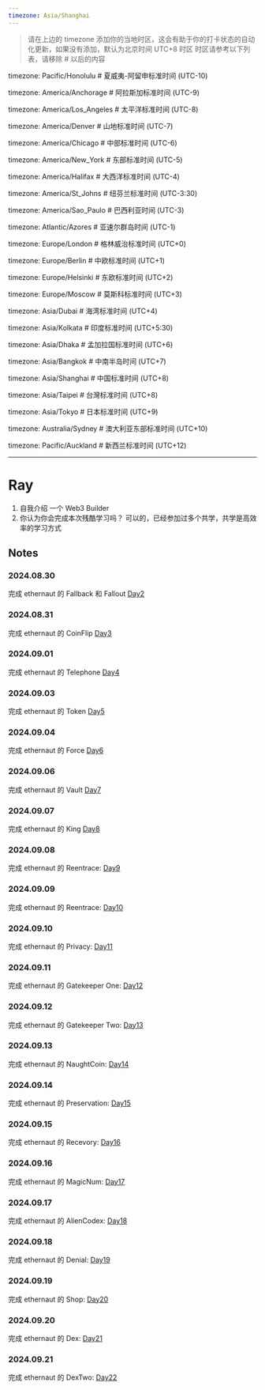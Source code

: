 ```yaml
---
timezone: Asia/Shanghai 
---
```


> 请在上边的 timezone 添加你的当地时区，这会有助于你的打卡状态的自动化更新，如果没有添加，默认为北京时间 UTC+8 时区
> 时区请参考以下列表，请移除 # 以后的内容

timezone: Pacific/Honolulu # 夏威夷-阿留申标准时间 (UTC-10)

timezone: America/Anchorage # 阿拉斯加标准时间 (UTC-9)

timezone: America/Los_Angeles # 太平洋标准时间 (UTC-8)

timezone: America/Denver # 山地标准时间 (UTC-7)

timezone: America/Chicago # 中部标准时间 (UTC-6)

timezone: America/New_York # 东部标准时间 (UTC-5)

timezone: America/Halifax # 大西洋标准时间 (UTC-4)

timezone: America/St_Johns # 纽芬兰标准时间 (UTC-3:30)

timezone: America/Sao_Paulo # 巴西利亚时间 (UTC-3)

timezone: Atlantic/Azores # 亚速尔群岛时间 (UTC-1)

timezone: Europe/London # 格林威治标准时间 (UTC+0)

timezone: Europe/Berlin # 中欧标准时间 (UTC+1)

timezone: Europe/Helsinki # 东欧标准时间 (UTC+2)

timezone: Europe/Moscow # 莫斯科标准时间 (UTC+3)

timezone: Asia/Dubai # 海湾标准时间 (UTC+4)

timezone: Asia/Kolkata # 印度标准时间 (UTC+5:30)

timezone: Asia/Dhaka # 孟加拉国标准时间 (UTC+6)

timezone: Asia/Bangkok # 中南半岛时间 (UTC+7)

timezone: Asia/Shanghai # 中国标准时间 (UTC+8)

timezone: Asia/Taipei # 台灣标准时间 (UTC+8)

timezone: Asia/Tokyo # 日本标准时间 (UTC+9)

timezone: Australia/Sydney # 澳大利亚东部标准时间 (UTC+10)

timezone: Pacific/Auckland # 新西兰标准时间 (UTC+12)

---

# Ray

1. 自我介绍
一个 Web3 Builder
2. 你认为你会完成本次残酷学习吗？
可以的，已经参加过多个共学，共学是高效率的学习方式

## Notes

<!-- Content_START -->

### 2024.08.30
完成 ethernaut 的 Fallback 和 Fallout
[Day2](Writeup/Ray/Day2.md)


### 2024.08.31
完成 ethernaut 的 CoinFlip
[Day3](Writeup/Ray/Day3.md)


### 2024.09.01
 完成 ethernaut 的 Telephone
[Day4](Writeup/Ray/Day4.md)

### 2024.09.03
 完成 ethernaut 的 Token
[Day5](Writeup/Ray/Day5.md)

### 2024.09.04
 完成 ethernaut 的 Force
[Day6](Writeup/Ray/Day6.md)

### 2024.09.06
完成 ethernaut 的 Vault
[Day7](Writeup/Ray/Day7.md)

### 2024.09.07
完成 ethernaut 的 King
[Day8](Writeup/Ray/Day8.md)

### 2024.09.08
完成 ethernaut 的 Reentrace:
[Day9](Writeup/Ray/Day9.md)

### 2024.09.09
完成 ethernaut 的 Reentrace:
[Day10](Writeup/Ray/Day10.md)

### 2024.09.10
完成 ethernaut 的 Privacy:
[Day11](Writeup/Ray/Day11.md)

### 2024.09.11
完成 ethernaut 的 Gatekeeper One:
[Day12](Writeup/Ray/Day12.md)

### 2024.09.12
完成 ethernaut 的 Gatekeeper Two:
[Day13](Writeup/Ray/Day13.md)

### 2024.09.13
完成 ethernaut 的 NaughtCoin:
[Day14](Writeup/Ray/Day14.md)

### 2024.09.14
完成 ethernaut 的 Preservation:
[Day15](Writeup/Ray/Day15.md)

### 2024.09.15
完成 ethernaut 的 Recevory:
[Day16](Writeup/Ray/Day16.md)

### 2024.09.16
完成 ethernaut 的 MagicNum:
[Day17](Writeup/Ray/Day17.md)

### 2024.09.17
完成 ethernaut 的 AlienCodex:
[Day18](Writeup/Ray/Day18.md)

### 2024.09.18
完成 ethernaut 的 Denial:
[Day19](Writeup/Ray/Day19.md)


### 2024.09.19
完成 ethernaut 的 Shop:
[Day20](Writeup/Ray/Day20.md)

### 2024.09.20
完成 ethernaut 的 Dex:
[Day21](Writeup/Ray/Day21.md)

### 2024.09.21
完成 ethernaut 的 DexTwo:
[Day22](Writeup/Ray/Day22.md)

<!-- Content_END -->
